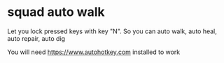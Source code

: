 # squad auto walk
Let you lock pressed keys with key "N". So you can auto walk, auto heal, auto repair, auto dig

You will need https://www.autohotkey.com installed to work
